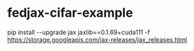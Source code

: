 # fedjax-cifar-example
pip install --upgrade jax jaxlib==0.1.69+cuda111 -f https://storage.googleapis.com/jax-releases/jax_releases.html

